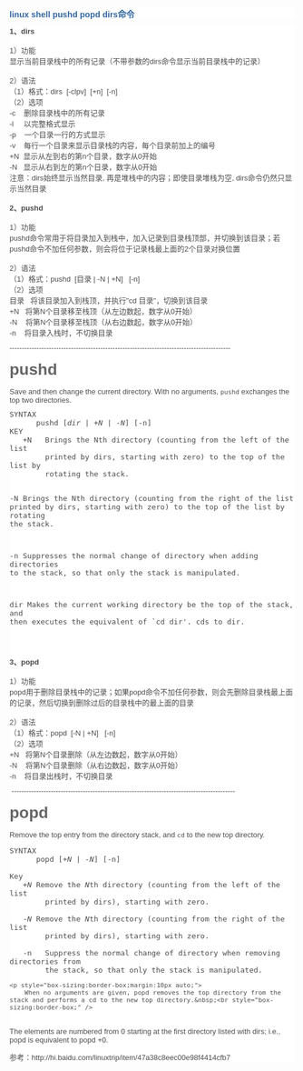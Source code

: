 <div class="postTitle" style="box-sizing:border-box;font-size:14.7px;font-weight:bold;margin-bottom:10px;color:#4B4B4B;font-family:Verdana, Arial, Helvetica, sans-serif;white-space:normal;background-color:#FFFFFF;">
	<h1 style="margin:10px 0px;font-size:14.7px;color:#666666;box-sizing:border-box;">
		<a id="cb_post_title_url" class="postTitle2" href="http://www.cnblogs.com/davidwang456/p/3784102.html" style="box-sizing:border-box;text-decoration:none;color:#3468A4;">linux shell pushd popd dirs命令</a>
	</h1>
</div>
<div id="cnblogs_post_body" style="box-sizing:border-box;margin-bottom:20px;word-break:break-word;color:#4B4B4B;font-family:Verdana, Arial, Helvetica, sans-serif;font-size:13px;white-space:normal;background-color:#FFFFFF;">
	<p style="box-sizing:border-box;margin:10px auto;">
		<strong style="box-sizing:border-box;">1、dirs</strong><br style="box-sizing:border-box;" />
<br style="box-sizing:border-box;" />
<span style="box-sizing:border-box;">1）功能</span><br style="box-sizing:border-box;" />
<span style="box-sizing:border-box;">显示当前目录栈中的所有记录（不带参数的dirs命令显示当前目录栈中的记录）</span><br style="box-sizing:border-box;" />
<br style="box-sizing:border-box;" />
<span style="box-sizing:border-box;">2）语法</span><br style="box-sizing:border-box;" />
<span style="box-sizing:border-box;">（1）格式：dirs&nbsp; [-clpv]&nbsp; [+n]&nbsp; [-n]</span><br style="box-sizing:border-box;" />
<span style="box-sizing:border-box;">（2）选项</span><br style="box-sizing:border-box;" />
<span style="box-sizing:border-box;">-c &nbsp;&nbsp; 删除目录栈中的所有记录</span><br style="box-sizing:border-box;" />
<span style="box-sizing:border-box;">-l&nbsp;&nbsp;&nbsp;&nbsp; 以完整格式显示</span><br style="box-sizing:border-box;" />
<span style="box-sizing:border-box;">-p&nbsp;&nbsp;&nbsp; 一个目录一行的方式显示</span><br style="box-sizing:border-box;" />
<span style="box-sizing:border-box;">-v&nbsp;&nbsp;&nbsp; 每行一个目录来显示目录栈的内容，每个目录前加上的编号</span><br style="box-sizing:border-box;" />
<span style="box-sizing:border-box;">+N&nbsp; 显示从左到右的第n个目录，数字从0开始</span><br style="box-sizing:border-box;" />
<span style="box-sizing:border-box;">-N&nbsp;&nbsp; 显示从右到左的第n个日录，数字从0开始</span><br style="box-sizing:border-box;" />
<span style="box-sizing:border-box;">注意：dirs始终显示当然目录, 再是堆栈中的内容；即使目录堆栈为空, dirs命令仍然只显示当然目录</span><br style="box-sizing:border-box;" />
<br style="box-sizing:border-box;" />
<strong style="box-sizing:border-box;">2、pushd<br style="box-sizing:border-box;" />
</strong><br style="box-sizing:border-box;" />
<span style="box-sizing:border-box;">1）功能</span><br style="box-sizing:border-box;" />
<span style="box-sizing:border-box;">pushd命令常用于将目录加入到栈中，加入记录到目录栈顶部，并切换到该目录；若pushd命令不加任何参数，则会将位于记录栈最上面的2个目录对换位置</span><br style="box-sizing:border-box;" />
<br style="box-sizing:border-box;" />
<span style="box-sizing:border-box;">2）语法</span><br style="box-sizing:border-box;" />
<span style="box-sizing:border-box;">（1）格式：pushd&nbsp; [目录 | -N | +N]&nbsp;&nbsp; [-n]</span><br style="box-sizing:border-box;" />
<span style="box-sizing:border-box;">（2）选项</span><br style="box-sizing:border-box;" />
<span style="box-sizing:border-box;">目录&nbsp;&nbsp; 将该目录加入到栈顶，并执行"cd 目录"，切换到该目录</span><br style="box-sizing:border-box;" />
<span style="box-sizing:border-box;">+N&nbsp;&nbsp; 将第N个目录移至栈顶（从左边数起，数字从0开始）</span><br style="box-sizing:border-box;" />
<span style="box-sizing:border-box;">-N&nbsp;&nbsp;&nbsp; 将第N个目录移至栈顶（从右边数起，数字从0开始）</span><br style="box-sizing:border-box;" />
<span style="box-sizing:border-box;">-n&nbsp;&nbsp;&nbsp; 将目录入栈时，不切换目录</span>
	</p>
	<p style="box-sizing:border-box;margin:10px auto;">
		------------------------------------------------------------------------------------------
	</p>
	<h1 style="margin:10px 0px 5px;font-size:28px;color:#666666;box-sizing:border-box;line-height:1.5;">
		pushd
	</h1>
	<p style="box-sizing:border-box;margin:10px auto;">
		Save and then change the current directory. With no arguments,&nbsp;<code style="box-sizing:border-box;">pushd</code>&nbsp;exchanges the top two directories.
	</p>
<pre style="margin-top:0px;margin-bottom:0px;white-space:pre-wrap;word-wrap:break-word;box-sizing:border-box;">SYNTAX
      pushd [<var style="box-sizing:border-box;">dir</var> | <var style="box-sizing:border-box;">+N</var> | <var style="box-sizing:border-box;">-N</var>] [-n]
KEY
   +N   Brings the Nth directory (counting from the left of the list 
        printed by dirs, starting with zero) to the top of the list by 
        rotating the stack. 

   -N   Brings the Nth directory (counting from the right of the list 
        printed by dirs, starting with zero) to the top of the list by 
        rotating the stack. 

   -n   Suppresses the normal change of directory when adding directories to the 
        stack, so that only the stack is manipulated. 

   dir  Makes the current working directory be the top of the stack, and then executes 
        the equivalent of `cd dir'. cds to dir.</pre>
	<p style="box-sizing:border-box;margin:10px auto;">
		<br style="box-sizing:border-box;" />
<br style="box-sizing:border-box;" />
<strong style="box-sizing:border-box;">3、popd</strong><br style="box-sizing:border-box;" />
<br style="box-sizing:border-box;" />
<span style="box-sizing:border-box;">1）功能</span><br style="box-sizing:border-box;" />
<span style="box-sizing:border-box;">popd用于删除目录栈中的记录；如果popd命令不加任何参数，则会先删除目录栈最上面的记录，然后切换到删除过后的目录栈中的最上面的目录</span><br style="box-sizing:border-box;" />
<br style="box-sizing:border-box;" />
<span style="box-sizing:border-box;">2）语法</span><br style="box-sizing:border-box;" />
<span style="box-sizing:border-box;">（1）格式：popd&nbsp; [-N | +N]&nbsp;&nbsp; [-n]</span><br style="box-sizing:border-box;" />
<span style="box-sizing:border-box;">（2）选项</span><br style="box-sizing:border-box;" />
<span style="box-sizing:border-box;">+N&nbsp;&nbsp; 将第N个目录删除（从左边数起，数字从0开始）</span><br style="box-sizing:border-box;" />
<span style="box-sizing:border-box;">-N&nbsp;&nbsp;&nbsp; 将第N个目录删除（从右边数起，数字从0开始）</span><br style="box-sizing:border-box;" />
<span style="box-sizing:border-box;">-n&nbsp;&nbsp;&nbsp; 将目录出栈时，不切换目录</span>
	</p>
	<p style="box-sizing:border-box;margin:10px auto;">
		&nbsp;-------------------------------------------------------------------------------------------
	</p>
	<h1 style="margin:10px 0px 5px;font-size:28px;color:#666666;box-sizing:border-box;line-height:1.5;">
		popd
	</h1>
	<p style="box-sizing:border-box;margin:10px auto;">
		Remove the top entry from the directory stack, and&nbsp;<code style="box-sizing:border-box;">cd</code>&nbsp;to the new top directory.
	</p>
<pre style="margin-top:0px;margin-bottom:0px;white-space:pre-wrap;word-wrap:break-word;box-sizing:border-box;">SYNTAX
      popd [+<em style="box-sizing:border-box;">N</em> | -<em style="box-sizing:border-box;">N</em>] [-n]

Key
   +<em style="box-sizing:border-box;">N</em> Remove the <em style="box-sizing:border-box;">N</em>th directory (counting from the left of the list 
        printed by dirs), starting with zero. 

   -<em style="box-sizing:border-box;">N</em> Remove the <em style="box-sizing:border-box;">N</em>th directory (counting from the right of the list 
        printed by dirs), starting with zero. 

   -n   Suppress the normal change of directory when removing directories from 
        the stack, so that only the stack is manipulated. </pre>
	<p style="box-sizing:border-box;margin:10px auto;">
		When no arguments are given, popd removes the top directory from the stack and performs a cd to the new top directory.&nbsp;<br style="box-sizing:border-box;" />
<br style="box-sizing:border-box;" />
The elements are numbered from 0 starting at the first directory listed with dirs; i.e., popd is equivalent to popd +0.
	</p>
	<p style="box-sizing:border-box;margin:10px auto;">
		<span style="box-sizing:border-box;">参考：http://hi.baidu.com/linuxtrip/item/47a38c8eec00e98f4414cfb7</span>
	</p>
</div>